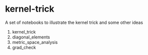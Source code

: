 # kernel-trick
A set of notebooks to illustrate the kernel trick and some other ideas
1. kernel_trick
2. diagonal_elements
3. metric_space_analysis
4. grad_check
